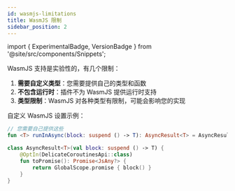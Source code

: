 ```yaml
---
id: wasmjs-limitations
title: WasmJS 限制
sidebar_position: 2
---
```


import { ExperimentalBadge, VersionBadge } from '@site/src/components/Snippets';

<ExperimentalBadge></ExperimentalBadge>
<VersionBadge version="0.6.0"></VersionBadge>

WasmJS 支持是实验性的，有几个限制：

1. **需要自定义类型**：您需要提供自己的类型和函数
2. **不包含运行时**：插件不为 WasmJS 提供运行时支持
3. **类型限制**：WasmJS 对各种类型有限制，可能会影响您的实现

自定义 WasmJS 设置示例：

```kotlin
// 您需要自己提供这些
fun <T> runInAsync(block: suspend () -> T): AsyncResult<T> = AsyncResult(block)

class AsyncResult<T>(val block: suspend () -> T) {
    @OptIn(DelicateCoroutinesApi::class)
    fun toPromise(): Promise<JsAny?> {
        return GlobalScope.promise { block() }
    }
}
```
